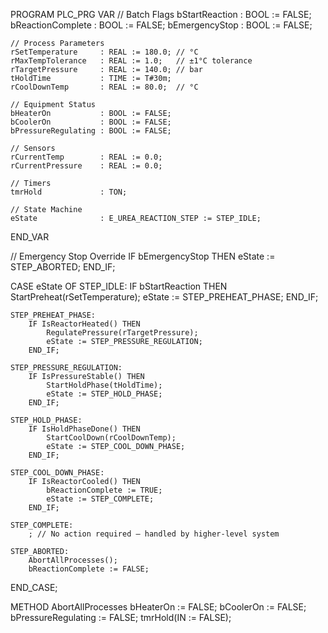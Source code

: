 PROGRAM PLC_PRG
VAR
    // Batch Flags
    bStartReaction      : BOOL := FALSE;
    bReactionComplete   : BOOL := FALSE;
    bEmergencyStop      : BOOL := FALSE;

    // Process Parameters
    rSetTemperature     : REAL := 180.0; // °C
    rMaxTempTolerance   : REAL := 1.0;   // ±1°C tolerance
    rTargetPressure     : REAL := 140.0; // bar
    tHoldTime           : TIME := T#30m;
    rCoolDownTemp       : REAL := 80.0;  // °C

    // Equipment Status
    bHeaterOn           : BOOL := FALSE;
    bCoolerOn           : BOOL := FALSE;
    bPressureRegulating : BOOL := FALSE;

    // Sensors
    rCurrentTemp        : REAL := 0.0;
    rCurrentPressure    : REAL := 0.0;

    // Timers
    tmrHold             : TON;

    // State Machine
    eState              : E_UREA_REACTION_STEP := STEP_IDLE;
END_VAR

// Emergency Stop Override
IF bEmergencyStop THEN
    eState := STEP_ABORTED;
END_IF;

CASE eState OF
    STEP_IDLE:
        IF bStartReaction THEN
            StartPreheat(rSetTemperature);
            eState := STEP_PREHEAT_PHASE;
        END_IF;

    STEP_PREHEAT_PHASE:
        IF IsReactorHeated() THEN
            RegulatePressure(rTargetPressure);
            eState := STEP_PRESSURE_REGULATION;
        END_IF;

    STEP_PRESSURE_REGULATION:
        IF IsPressureStable() THEN
            StartHoldPhase(tHoldTime);
            eState := STEP_HOLD_PHASE;
        END_IF;

    STEP_HOLD_PHASE:
        IF IsHoldPhaseDone() THEN
            StartCoolDown(rCoolDownTemp);
            eState := STEP_COOL_DOWN_PHASE;
        END_IF;

    STEP_COOL_DOWN_PHASE:
        IF IsReactorCooled() THEN
            bReactionComplete := TRUE;
            eState := STEP_COMPLETE;
        END_IF;

    STEP_COMPLETE:
        ; // No action required — handled by higher-level system

    STEP_ABORTED:
        AbortAllProcesses();
        bReactionComplete := FALSE;
END_CASE;

METHOD AbortAllProcesses
bHeaterOn := FALSE;
bCoolerOn := FALSE;
bPressureRegulating := FALSE;
tmrHold(IN := FALSE);
